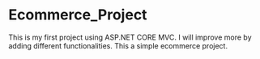 # Ecommerce_Project
This is my first project using ASP.NET CORE MVC. I will improve more by adding different functionalities.
This a simple ecommerce project.
